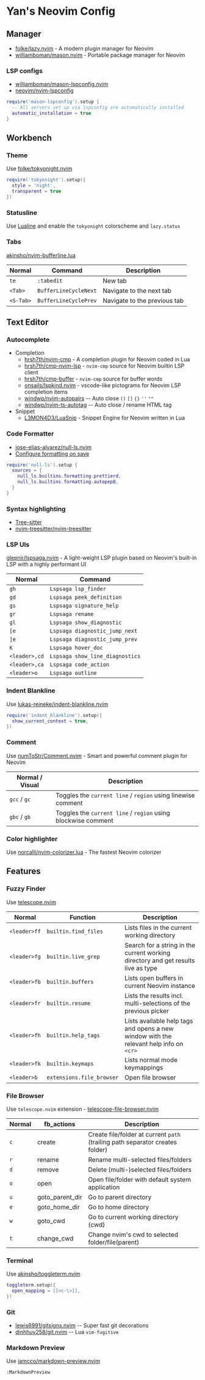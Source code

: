 # Yan's Neovim Config

## Manager

- [folke/lazy.nvim](https://github.com/folke/lazy.nvim) - A modern plugin manager for Neovim
- [williamboman/mason.nvim](https://github.com/williamboman/mason.nvim) - Portable package manager for Neovim

### LSP configs

- [williamboman/mason-lspconfig.nvim](https://github.com/williamboman/mason-lspconfig.nvim)
- [neovim/nvim-lspconfig](https://github.com/neovim/nvim-lspconfig)

```lua
require('mason-lspconfig').setup {
  -- All servers set up via lspconfig are automatically installed
  automatic_installation = true
}
```

## Workbench

### Theme

Use [folke/tokyonight.nvim](https://github.com/folke/tokyonight.nvim)

```lua
require('tokyonight').setup({
  style = 'night',
  transparent = true
})
```

### Statusline

Use [Lualine](https://github.com/nvim-lualine/lualine.nvim) and enable the `tokyonight` colorscheme and `lazy.status`

### Tabs

[akinsho/nvim-bufferline.lua](https://github.com/akinsho/bufferline.nvim/tree/06eb4ad9486bd13440ffea243ea83d314f4a8e7e)

| Normal    | Command               | Description                  |
| --------- | --------------------- | ---------------------------- |
| `te`      | `:tabedit`            | New tab                      |
| `<Tab>`   | `BufferLineCycleNext` | Navigate to the next tab     |
| `<S-Tab>` | `BufferLineCyclePrev` | Navigate to the previous tab |

## Text Editor

### Autocomplete

- Completion
  - [hrsh7th/nvim-cmp](https://github.com/hrsh7th/nvim-cmp) - A completion plugin for Neovim coded in Lua
  - [hrsh7th/cmp-nvim-lsp](https://github.com/hrsh7th/cmp-nvim-lsp) - `nvim-cmp` source for Neovim builtin LSP client
  - [hrsh7th/cmp-buffer](https://github.com/hrsh7th/cmp-buffer) - `nvim-cmp` source for buffer words
  - [onsails/lspkind.nvim](https://github.com/onsails/lspkind.nvim) - vscode-like pictograms for Neovim LSP completion items
  - [windwp/nvim-autopairs](https://github.com/windwp/nvim-autopairs) -- Auto close `()` `[]` `{}` `''` `""`
  - [windwp/nvim-ts-autotag](https://github.com/windwp/nvim-ts-autotag) -- Auto close / rename HTML tag
- Snippet
  - [L3MON4D3/LuaSnip](https://github.com/L3MON4D3/LuaSnip) - Snippet Engine for Neovim written in Lua

### Code Formatter

- [jose-elias-alvarez/null-ls.nvim](https://github.com/jose-elias-alvarez/null-ls.nvim)
- [Configure formatting on save](https://github.com/jose-elias-alvarez/null-ls.nvim/wiki/Formatting-on-save)

```lua
require('null-ls').setup {
  sources = {
    null_ls.builtins.formatting.prettierd,
    null_ls.builtins.formatting.autopep8,
  }
}
```

### Syntax highlighting

- [Tree-sitter](https://tree-sitter.github.io/tree-sitter/)
- [nvim-treesitter/nvim-treesitter](https://github.com/nvim-treesitter/nvim-treesitter)

### LSP UIs

[glepnir/lspsaga.nvim](https://github.com/glepnir/lspsaga.nvim) - A light-weight LSP plugin based on Neovim's built-in LSP with a highly performant UI

| Normal        | Command                         |
| ------------- | ------------------------------- |
| `gh`          | `Lspsaga lsp_finder`            |
| `gd`          | `Lspsaga peek_definition`       |
| `gs`          | `Lspsaga signature_help`        |
| `gr`          | `Lspsaga rename`                |
| `gl`          | `Lspsaga show_diagnostic`       |
| `[e`          | `Lspsaga diagnostic_jump_next`  |
| `]e`          | `Lspsaga diagnostic_jump_prev`  |
| `K`           | `Lspsaga hover_doc`             |
| `<leader>,cd` | `Lspsaga show_line_diagnostics` |
| `<leader>,ca` | `Lspsaga code_action`           |
| `<leader>o`   | `Lspsaga outline`               |

### Indent Blankline

Use [lukas-reineke/indent-blankline.nvim](https://github.com/lukas-reineke/indent-blankline.nvim)

```lua
require('indent_blankline').setup({
  show_current_context = true,
})
```

### Comment

Use [numToStr/Comment.nvim](https://github.com/numToStr/Comment.nvim) - Smart and powerful comment plugin for Neovim

| Normal / Visual | Description                                                   |
| --------------- | ------------------------------------------------------------- |
| `gcc` / `gc`    | Toggles the `current line` / `region` using linewise comment  |
| `gbc` / `gb`    | Toggles the `current line` / `region` using blockwise comment |

### Color highlighter

Use [norcalli/nvim-colorizer.lua](https://github.com/norcalli/nvim-colorizer.lua) - The fastest Neovim colorizer

## Features

### Fuzzy Finder

Use [telescope.nvim](https://github.com/nvim-telescope/telescope.nvim)

| Normal       | Function                  | Description                                                                            |
| ------------ | ------------------------- | -------------------------------------------------------------------------------------- |
| `<leader>ff` | `builtin.find_files`      | Lists files in the current working directory                                           |
| `<leader>fg` | `builtin.live_grep`       | Search for a string in the current working directory and get results live as type      |
| `<leader>fb` | `builtin.buffers`         | Lists open buffers in current Neovim instance                                          |
| `<leader>fr` | `builtin.resume`          | Lists the results incl. multi-selections of the previous picker                        |
| `<leader>fh` | `builtin.help_tags`       | Lists available help tags and opens a new window with the relevant help info on `<cr>` |
| `<leader>fk` | `builtin.keymaps`         | Lists normal mode keymappings                                                          |
| `<leader>b`  | `extensions.file_browser` | Open file browser                                                                      |

### File Browser

Use `telescope.nvim` extension - [telescope-file-browser.nvim](https://github.com/nvim-telescope/telescope-file-browser.nvim)

| Normal | fb_actions      | Description                                                                   |
| ------ | --------------- | ----------------------------------------------------------------------------- |
| `c`    | create          | Create file/folder at current `path` (trailing path separator creates folder) |
| `r`    | rename          | Rename multi-selected files/folders                                           |
| `d`    | remove          | Delete (multi-)selected files/folders                                         |
| `o`    | open            | Open file/folder with default system application                              |
| `u`    | goto_parent_dir | Go to parent directory                                                        |
| `e`    | goto_home_dir   | Go to home directory                                                          |
| `w`    | goto_cwd        | Go to current working directory (cwd)                                         |
| `t`    | change_cwd      | Change nvim's cwd to selected folder/file(parent)                             |

### Terminal

Use [akinsho/toggleterm.nvim](https://github.com/akinsho/toggleterm.nvim)

```lua
toggleterm.setup({
  open_mapping = [[<c-\>]],
})
```

### Git

- [lewis6991/gitsigns.nvim](https://github.com/lewis6991/gitsigns.nvim) -- Super fast git decorations
- [dinhhuy258/git.nvim](https://github.com/dinhhuy258/git.nvim) -- Lua `vim-fugitive`

### Markdown Preview

Use [iamcco/markdown-preview.nvim](https://github.com/iamcco/markdown-preview.nvim)

```shell
:MarkdownPreview
```
